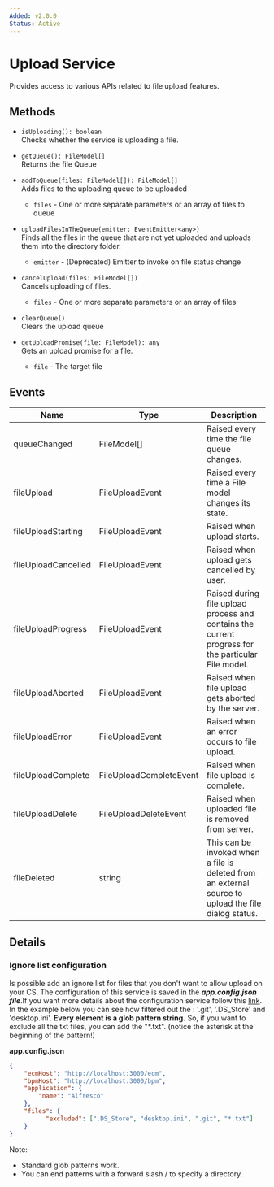 ```yaml
---
Added: v2.0.0
Status: Active
---
```

# Upload Service

Provides access to various APIs related to file upload features.

## Methods

-   `isUploading(): boolean`  
    Checks whether the service is uploading a file.  

-   `getQueue(): FileModel[]`  
    Returns the file Queue  

-   `addToQueue(files: FileModel[]): FileModel[]`  
    Adds files to the uploading queue to be uploaded  
    -   `files` - One or more separate parameters or an array of files to queue
-   `uploadFilesInTheQueue(emitter: EventEmitter<any>)`  
    Finds all the files in the queue that are not yet uploaded and uploads them into the directory folder.  
    -   `emitter` - (Deprecated) Emitter to invoke on file status change
-   `cancelUpload(files: FileModel[])`  
    Cancels uploading of files.  
    -   `files` - One or more separate parameters or an array of files
-   `clearQueue()`  
    Clears the upload queue   

-   `getUploadPromise(file: FileModel): any`  
    Gets an upload promise for a file.  
    -   `file` - The target file

## Events

| Name | Type | Description |
| ---- | ---- | ----------- |
| queueChanged | FileModel\[] | Raised every time the file queue changes. |
| fileUpload | FileUploadEvent | Raised every time a File model changes its state. |
| fileUploadStarting | FileUploadEvent | Raised when upload starts. |
| fileUploadCancelled | FileUploadEvent | Raised when upload gets cancelled by user. |
| fileUploadProgress | FileUploadEvent | Raised during file upload process and contains the current progress for the particular File model. |
| fileUploadAborted | FileUploadEvent | Raised when file upload gets aborted by the server. |
| fileUploadError | FileUploadEvent | Raised when an error occurs to file upload. |
| fileUploadComplete | FileUploadCompleteEvent | Raised when file upload is complete. |
| fileUploadDelete | FileUploadDeleteEvent | Raised when uploaded file is removed from server. |
| fileDeleted | string | This can be invoked when a file is deleted from an external source to upload the file dialog status. |

## Details

### Ignore list configuration

Is possible add an ignore list for files that you don't want to allow upload on your CS.
The configuration of this service is saved in the **_app.config.json file_**.If you want more details about the configuration service follow this [link](https://github.com/Alfresco/alfresco-ng2-components/tree/master/ng2-components/ng2-alfresco-core#appconfigservice).
In the example below you can see how filtered out the : '.git', '.DS_Store' and 'desktop.ini'. **Every element is a glob pattern string.** So, if you want to exclude all the txt files, you can add the "\*.txt". (notice the asterisk at the beginning of the pattern!)

**app.config.json**

```json
{
    "ecmHost": "http://localhost:3000/ecm",
    "bpmHost": "http://localhost:3000/bpm",
    "application": {
        "name": "Alfresco"
    },
    "files": {
          "excluded": [".DS_Store", "desktop.ini", ".git", "*.txt"]
    }
}
```

Note:

-   Standard glob patterns work.
-   You can end patterns with a forward slash / to specify a directory.
